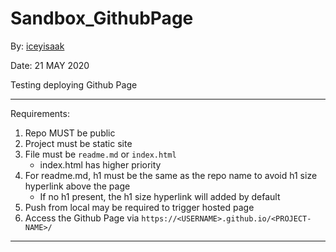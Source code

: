 # Sandbox_GithubPage

By: [iceyisaak](https://www.iceyisaak.com/)

Date: 21 MAY 2020

Testing deploying Github Page

---

Requirements:

1. Repo MUST be public
2. Project must be static site
3. File must be `readme.md` or `index.html`
   - index.html has higher priority
4. For readme.md, h1 must be the same as the repo name to avoid h1 size hyperlink above the page
   - If no h1 present, the h1 size hyperlink will added by default
5. Push from local may be required to trigger hosted page
6. Access the Github Page via `https://<USERNAME>.github.io/<PROJECT-NAME>/`

---
